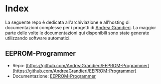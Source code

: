 # Index

La seguente repo è dedicata all'archiviazione e all'hosting di documentazioni complesse per i progetti di [Andrea Grandieri](https://github.com/AndreaGrandieri).
La maggior parte delle volte le documentazioni qui disponibili sono state generate utilizzando software automatici.

## EEPROM-Programmer

- Repo: [https://github.com/AndreaGrandieri/EEPROM-Programmer](https://github.com/AndreaGrandieri/EEPROM-Programmer)
- Documentazione: [EEPROM-Programmer](pages/EEPROM-Programmer/EEPROM-Programmer)
